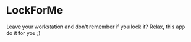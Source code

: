 # LockForMe
Leave your workstation and don't remember if you lock it? Relax, this app do it for you ;)
